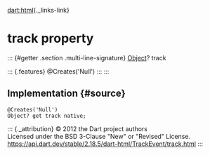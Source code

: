 [dart:html](../../dart-html/dart-html-library){._links-link}

track property
==============

::: {#getter .section .multi-line-signature}
[Object](../../dart-core/object-class)? track

::: {.features}
\@Creates(\'Null\')
:::
:::

Implementation {#source}
--------------

``` {.language-dart data-language="dart"}
@Creates('Null')
Object? get track native;
```

::: {._attribution}
© 2012 the Dart project authors\
Licensed under the BSD 3-Clause \"New\" or \"Revised\" License.\
<https://api.dart.dev/stable/2.18.5/dart-html/TrackEvent/track.html>
:::
